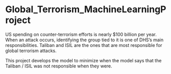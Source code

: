 # Global_Terrorism_MachineLearningProject

US spending on counter-terrorism efforts is nearly $100 billion per year. When an attack occurs, identifying the group tied to it is one of DHS’s main responsibilities. Taliban and ISIL are the ones that are most responsible for global terrorism attacks.

This project develops the model to minimize when the model says that the Taliban / ISIL was not responsible when they were.
